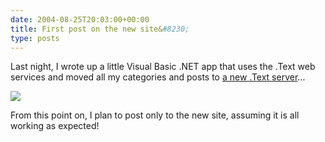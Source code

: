 ```yaml
---
date: 2004-08-25T20:03:00+00:00
title: First post on the new site&#8230;
type: posts
---
```

Last night, I wrote up a little Visual Basic .NET app that uses the .Text web services and moved all my categories and posts to [a new .Text server]()...

![](http://www.duncanmackenzie.net/images/blogcopier.png)

From this point on, I plan to post only to the new site, assuming it is all working as expected!
